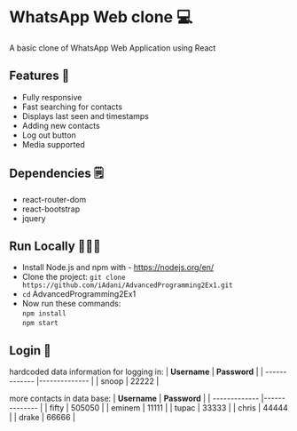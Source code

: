 # WhatsApp Web clone 💻
A basic clone of WhatsApp Web Application using React

## Features 💫
* Fully responsive
* Fast searching for contacts
* Displays last seen and timestamps
* Adding new contacts
* Log out button
* Media supported

## Dependencies 🗒
* react-router-dom
* react-bootstrap
* jquery

## Run Locally 👨🏽‍💻
* Install Node.js and npm with - https://nodejs.org/en/
* Clone the project:
`git clone https://github.com/iAdani/AdvancedProgramming2Ex1.git`
* `cd` AdvancedProgramming2Ex1
* Now run these commands:  
`npm install`  
`npm start`

## Login 🔑
hardcoded data information for logging in:
| **Username**     | **Password**      | 
| ------------- |-------------- |
| snoop     | 22222    |

more contacts in data base:
| **Username**     | **Password**      | 
| ------------- |-------------- |
| fifty     | 505050    |
| eminem     | 11111    |
| tupac     | 33333    |
| chris     | 44444    |
| drake     | 66666    |
